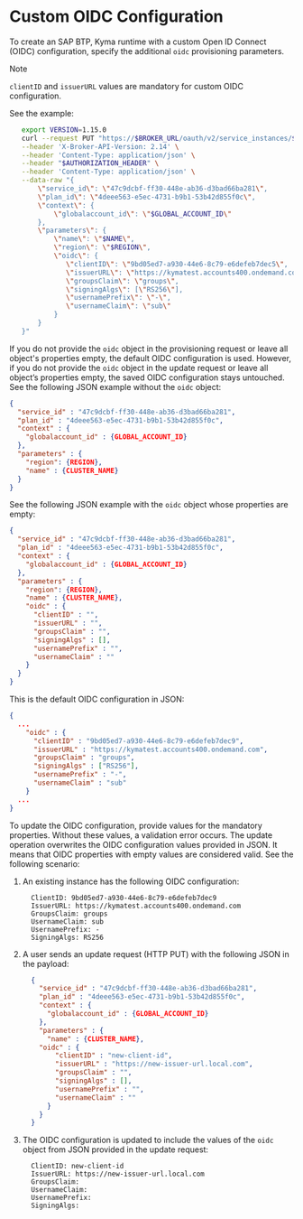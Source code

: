 # Custom OIDC Configuration

To create an SAP BTP, Kyma runtime with a custom Open ID Connect (OIDC) configuration, specify the additional `oidc` provisioning parameters.

> [!NOTE]
> `clientID` and `issuerURL` values are mandatory for custom OIDC configuration.

See the example:

```bash
   export VERSION=1.15.0
   curl --request PUT "https://$BROKER_URL/oauth/v2/service_instances/$INSTANCE_ID?accepts_incomplete=true" \
   --header 'X-Broker-API-Version: 2.14' \
   --header 'Content-Type: application/json' \
   --header "$AUTHORIZATION_HEADER" \
   --header 'Content-Type: application/json' \
   --data-raw "{
       \"service_id\": \"47c9dcbf-ff30-448e-ab36-d3bad66ba281\",
       \"plan_id\": \"4deee563-e5ec-4731-b9b1-53b42d855f0c\",
       \"context\": {
           \"globalaccount_id\": \"$GLOBAL_ACCOUNT_ID\"
       },
       \"parameters\": {
           \"name\": \"$NAME\",
           \"region\": \"$REGION\",
           \"oidc\": {
              \"clientID\": \"9bd05ed7-a930-44e6-8c79-e6defeb7dec5\",
              \"issuerURL\": \"https://kymatest.accounts400.ondemand.com\",
              \"groupsClaim\": \"groups\",
              \"signingAlgs\": [\"RS256\"],
              \"usernamePrefix\": \"-\",
              \"usernameClaim\": \"sub\"
           }
       }
   }"
```

If you do not provide the `oidc` object in the provisioning request or leave all object's properties empty, the default OIDC configuration is used.
However, if you do not provide the `oidc` object in the update request or leave all object’s properties empty, the saved OIDC configuration stays untouched.
See the following JSON example without the `oidc` object:

```json
{
  "service_id" : "47c9dcbf-ff30-448e-ab36-d3bad66ba281",
  "plan_id" : "4deee563-e5ec-4731-b9b1-53b42d855f0c",
  "context" : {
    "globalaccount_id" : {GLOBAL_ACCOUNT_ID}
  },
  "parameters" : {
    "region": {REGION},
    "name" : {CLUSTER_NAME}
  }
}
```

See the following JSON example with the `oidc` object whose properties are empty:

```json
{
  "service_id" : "47c9dcbf-ff30-448e-ab36-d3bad66ba281",
  "plan_id" : "4deee563-e5ec-4731-b9b1-53b42d855f0c",
  "context" : {
    "globalaccount_id" : {GLOBAL_ACCOUNT_ID}
  },
  "parameters" : {
    "region": {REGION},
    "name" : {CLUSTER_NAME},
    "oidc" : {
      "clientID" : "",
      "issuerURL" : "",
      "groupsClaim" : "",
      "signingAlgs" : [],
      "usernamePrefix" : "",
      "usernameClaim" : ""
    }
  }
}
```

This is the default OIDC configuration in JSON:

```json
{
  ...
    "oidc" : {
      "clientID" : "9bd05ed7-a930-44e6-8c79-e6defeb7dec9",
      "issuerURL" : "https://kymatest.accounts400.ondemand.com",
      "groupsClaim" : "groups",
      "signingAlgs" : ["RS256"],
      "usernamePrefix" : "-",
      "usernameClaim" : "sub"
    }
  ...
}
```

To update the OIDC configuration, provide values for the mandatory properties. Without these values, a validation error occurs.
The update operation overwrites the OIDC configuration values provided in JSON. It means that OIDC properties with empty values are considered valid. See the following scenario:

   1. An existing instance has the following OIDC configuration:

      ```
        ClientID: 9bd05ed7-a930-44e6-8c79-e6defeb7dec9
        IssuerURL: https://kymatest.accounts400.ondemand.com
        GroupsClaim: groups
        UsernameClaim: sub
        UsernamePrefix: -
        SigningAlgs: RS256
      ```

   2. A user sends an update request (HTTP PUT) with the following JSON in the payload:

      ```json
        {
          "service_id" : "47c9dcbf-ff30-448e-ab36-d3bad66ba281",
          "plan_id" : "4deee563-e5ec-4731-b9b1-53b42d855f0c",
          "context" : {
            "globalaccount_id" : {GLOBAL_ACCOUNT_ID}
          },
          "parameters" : {
            "name" : {CLUSTER_NAME},
          "oidc" : {
              "clientID" : "new-client-id",
              "issuerURL" : "https://new-issuer-url.local.com",
              "groupsClaim" : "",
              "signingAlgs" : [],
              "usernamePrefix" : "",
              "usernameClaim" : ""
            }
          }
        }
      ```

  3. The OIDC configuration is updated to include the values of the `oidc` object from JSON provided in the update request:

      ```
        ClientID: new-client-id
        IssuerURL: https://new-issuer-url.local.com
        GroupsClaim:
        UsernameClaim:
        UsernamePrefix:
        SigningAlgs:
      ```
